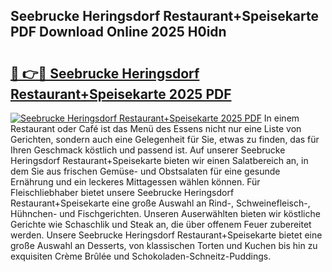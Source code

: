 ## Seebrucke Heringsdorf Restaurant+Speisekarte PDF Download Online 2025 H0idn

# <h2><a href="http://gc65b33.nevu.top/?p=Seebrucke+Heringsdorf+Restaurant%2bSpeisekarte">🔗 👉🔴 Seebrucke Heringsdorf Restaurant+Speisekarte 2025 PDF</a></h2>

[![Seebrucke Heringsdorf Restaurant+Speisekarte 2025 PDF](https://i.imgur.com/dBaPXMq.png)](http://gc65b33.nevu.top/?p=Seebrucke+Heringsdorf+Restaurant%2bSpeisekarte)
In einem Restaurant oder Café ist das Menü des Essens nicht nur eine Liste von Gerichten, sondern auch eine Gelegenheit für Sie, etwas zu finden, das für Ihren Geschmack köstlich und passend ist. Auf unserer Seebrucke Heringsdorf Restaurant+Speisekarte bieten wir einen Salatbereich an, in dem Sie aus frischen Gemüse- und Obstsalaten für eine gesunde Ernährung und ein leckeres Mittagessen wählen können. Für Fleischliebhaber bietet unsere Seebrucke Heringsdorf Restaurant+Speisekarte eine große Auswahl an Rind-, Schweinefleisch-, Hühnchen- und Fischgerichten. Unseren Auserwählten bieten wir köstliche Gerichte wie Schaschlik und Steak an, die über offenem Feuer zubereitet werden. Unsere Seebrucke Heringsdorf Restaurant+Speisekarte bietet eine große Auswahl an Desserts, von klassischen Torten und Kuchen bis hin zu exquisiten Crème Brûlée und Schokoladen-Schneitz-Puddings.
